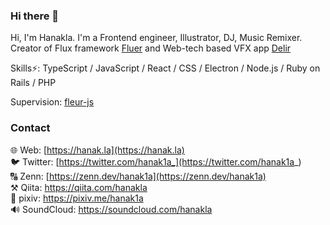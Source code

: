 ### Hi there 👋

Hi, I'm Hanakla. I'm a Frontend engineer, Illustrator, DJ, Music Remixer.  
Creator of Flux framework [Fluer](https://github.com/fleur-js/fleur) and Web-tech based VFX app [Delir](https://delir.studio)

Skills⚡: TypeScript / JavaScript / React / CSS / Electron / Node.js / Ruby on Rails / PHP

Supervision: [fleur-js](https://github.com/fleur-js)

### Contact

🌐 Web: [https://hanak.la](https://hanak.la)  
🐦 Twitter: [https://twitter.com/hanak1a_](https://twitter.com/hanak1a_)  
🔠 Zenn: [https://zenn.dev/hanak1a](https://zenn.dev/hanak1a)  
⚒️ Qiita: https://qiita.com/hanakla  
🎨 pixiv: https://pixiv.me/hanak1a  
🔊 SoundCloud: https://soundcloud.com/hanakla

<!--
**hanakla/hanakla** is a ✨ _special_ ✨ repository because its `README.md` (this file) appears on your GitHub profile.

Here are some ideas to get you started:

- 🔭 I’m currently working on ...
- 🌱 I’m currently learning ...
- 👯 I’m looking to collaborate on ...
- 🤔 I’m looking for help with ...
- 💬 Ask me about ...
- 📫 How to reach me: ...
- 😄 Pronouns: ...
- ⚡ Fun fact: ...
-->
